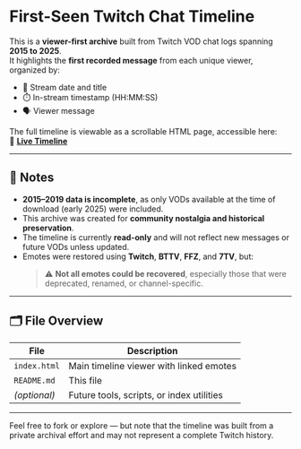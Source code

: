 # First-Seen Twitch Chat Timeline

This is a **viewer-first archive** built from Twitch VOD chat logs spanning **2015 to 2025**.  
It highlights the **first recorded message** from each unique viewer, organized by:

- 📅 Stream date and title
- ⏱️ In-stream timestamp (HH:MM:SS)
- 🗣️ Viewer message

The full timeline is viewable as a scrollable HTML page, accessible here:  
🔗 [**Live Timeline**](https://cyber31415.github.io/twitch_first_time_chats/)

---

## 📌 Notes

- **2015–2019 data is incomplete**, as only VODs available at the time of download (early 2025) were included.
- This archive was created for **community nostalgia and historical preservation**.
- The timeline is currently **read-only** and will not reflect new messages or future VODs unless updated.
- Emotes were restored using **Twitch**, **BTTV**, **FFZ**, and **7TV**, but:
  > ⚠️ **Not all emotes could be recovered**, especially those that were deprecated, renamed, or channel-specific.

---

## 🗂️ File Overview

| File            | Description                                     |
|-----------------|-------------------------------------------------|
| `index.html`    | Main timeline viewer with linked emotes         |
| `README.md`     | This file                                       |
| *(optional)*    | Future tools, scripts, or index utilities       |

---

Feel free to fork or explore — but note that the timeline was built from a private archival effort and may not represent a complete Twitch history.
